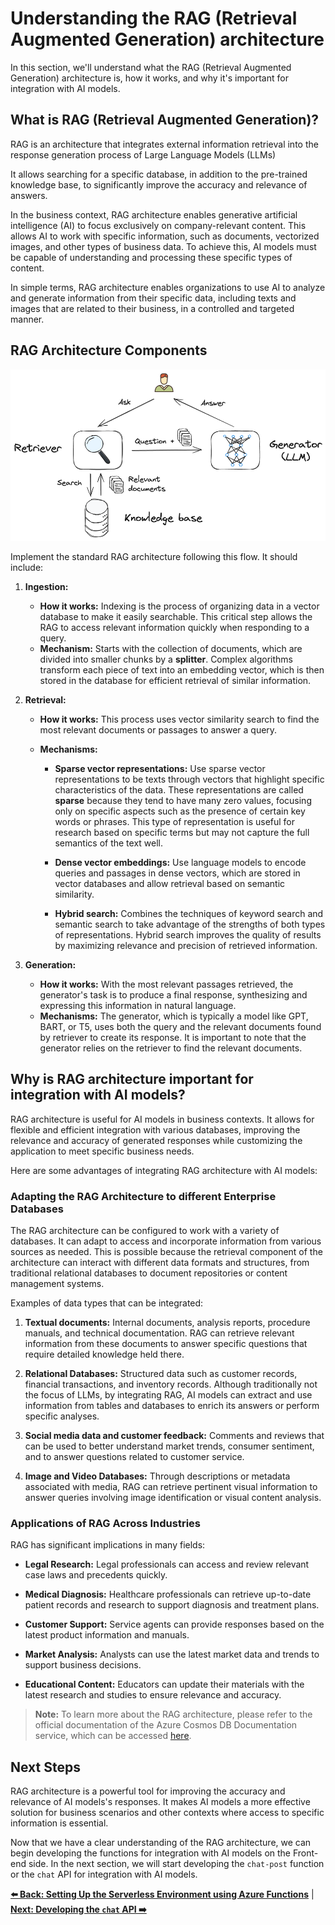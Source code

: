 # Understanding the RAG (Retrieval Augmented Generation) architecture

In this section, we'll understand what the RAG (Retrieval Augmented Generation) architecture is, how it works, and why it's important for integration with AI models.

## What is RAG (Retrieval Augmented Generation)?

RAG is an architecture that integrates external information retrieval into the response generation process of Large Language Models (LLMs)

It allows searching for a specific database, in addition to the pre-trained knowledge base, to significantly improve the accuracy and relevance of answers.

In the business context, RAG architecture enables generative artificial intelligence (AI) to focus exclusively on company-relevant content. This allows AI to work with specific information, such as documents, vectorized images, and other types of business data. To achieve this, AI models must be capable of understanding and processing these specific types of content.

In simple terms, RAG architecture enables organizations to use AI to analyze and generate information from their specific data, including texts and images that are related to their business, in a controlled and targeted manner.

## RAG Architecture Components

![RAG](./images/rag.png)

Implement the standard RAG architecture following this flow. It should include:

1. **Ingestion:**

   - **How it works:** Indexing is the process of organizing data in a vector database to make it easily searchable. This critical step allows the RAG to access relevant information quickly when responding to a query.
   - **Mechanism:** Starts with the collection of documents, which are divided into smaller chunks by a **splitter**. Complex algorithms transform each piece of text into an embedding vector, which is then stored in the database for efficient retrieval of similar information.

2. **Retrieval:**

   - **How it works:** This process uses vector similarity search to find the most relevant documents or passages to answer a query.
   - **Mechanisms:**

     - **Sparse vector representations:** Use sparse vector representations to be texts through vectors that highlight specific characteristics of the data. These representations are called **sparse** because they tend to have many zero values, focusing only on specific aspects such as the presence of certain key words or phrases. This type of representation is useful for research based on specific terms but may not capture the full semantics of the text well.

     - **Dense vector embeddings:** Use language models to encode queries and passages in dense vectors, which are stored in vector databases and allow retrieval based on semantic similarity.

     - **Hybrid search:** Combines the techniques of keyword search and semantic search to take advantage of the strengths of both types of representations. Hybrid search improves the quality of results by maximizing relevance and precision of retrieved information.

3. **Generation:**

   - **How it works:** With the most relevant passages retrieved, the generator's task is to produce a final response, synthesizing and expressing this information in natural language.
   - **Mechanisms:** The generator, which is typically a model like GPT, BART, or T5, uses both the query and the relevant documents found by retriever to create its response. It is important to note that the generator relies on the retriever to find the relevant documents.

## Why is RAG architecture important for integration with AI models?

RAG architecture is useful for AI models in business contexts. It allows for flexible and efficient integration with various databases, improving the relevance and accuracy of generated responses while customizing the application to meet specific business needs.

Here are some advantages of integrating RAG architecture with AI models:

### Adapting the RAG Architecture to different Enterprise Databases

The RAG architecture can be configured to work with a variety of databases. It can adapt to access and incorporate information from various sources as needed. This is possible because the retrieval component of the architecture can interact with different data formats and structures, from traditional relational databases to document repositories or content management systems.

Examples of data types that can be integrated:

1. **Textual documents:** Internal documents, analysis reports, procedure manuals, and technical documentation. RAG can retrieve relevant information from these documents to answer specific questions that require detailed knowledge held there.

2. **Relational Databases:** Structured data such as customer records, financial transactions, and inventory records. Although traditionally not the focus of LLMs, by integrating RAG, AI models can extract and use information from tables and databases to enrich its answers or perform specific analyses.

3. **Social media data and customer feedback:** Comments and reviews that can be used to better understand market trends, consumer sentiment, and to answer questions related to customer service.

4. **Image and Video Databases:** Through descriptions or metadata associated with media, RAG can retrieve pertinent visual information to answer queries involving image identification or visual content analysis.

### Applications of RAG Across Industries

RAG has significant implications in many fields:

- **Legal Research:** Legal professionals can access and review relevant case laws and precedents quickly.

- **Medical Diagnosis:** Healthcare professionals can retrieve up-to-date patient records and research to support diagnosis and treatment plans.

- **Customer Support:** Service agents can provide responses based on the latest product information and manuals.

- **Market Analysis:** Analysts can use the latest market data and trends to support business decisions.

- **Educational Content:** Educators can update their materials with the latest research and studies to ensure relevance and accuracy.

> **Note:** To learn more about the RAG architecture, please refer to the official documentation of the Azure Cosmos DB Documentation service, which can be accessed [here](https://learn.microsoft.com/azure/cosmos-db/gen-ai/rag).

## Next Steps

RAG architecture is a powerful tool for improving the accuracy and relevance of AI models's responses. It makes AI models a more effective solution for business scenarios and other contexts where access to specific information is essential.

Now that we have a clear understanding of the RAG architecture, we can begin developing the functions for integration with AI models on the Front-end side. In the next section, we will start developing the `chat-post` function or the `chat` API for integration with AI models.

**[⬅️ Back: Setting Up the Serverless Environment using Azure Functions](02-setting-up-azure-functions.md)** | **[Next: Developing the `chat` API ➡️ ](./04-preparing-understanding-language-models.md)**
